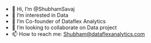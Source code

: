 - 👋 Hi, I’m @ShubhamSavaj
- 👀 I’m interested in Data
- 🌱 I’m Co-founder of Dataflex Analytics 
- 💞️ I’m looking to collaborate on Data project
- 📫 How to reach me: Shubham@dataflexanalytics.com

<!---
ShubhamSavaj/ShubhamSavaj is a ✨ special ✨ repository because its `README.md` (this file) appears on your GitHub profile.
You can click the Preview link to take a look at your changes.
--->
